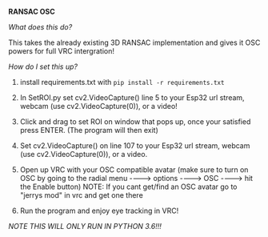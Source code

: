 __RANSAC OSC__

*What does this do?*

This takes the already existing 3D RANSAC implementation and gives it OSC powers for full VRC intergration!

*How do I set this up?*

1. install requirements.txt with ``` pip install -r requirements.txt ```

2. In SetROI.py set cv2.VideoCapture() line 5 to your Esp32 url stream, webcam (use cv2.VideoCapture(0)), or a video! 

3. Click and drag to set ROI on window that pops up, once your satisfied press ENTER. (The program will then exit) 

4. Set cv2.VideoCapture() on line 107 to your Esp32 url stream, webcam (use cv2.VideoCapture(0)), or a video. 

5. Open up VRC with your OSC compatible avatar (make sure to turn on OSC by going to the radial menu ----> options ----> OSC ----> hit the Enable button)
  NOTE: If you cant get/find an OSC avatar go to "jerrys mod" in vrc and get one there

6. Run the program and enjoy eye tracking in VRC! 

_NOTE THIS WILL ONLY RUN IN PYTHON 3.6!!!_
 
